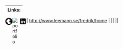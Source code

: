 |Links: |
|-------|
|
<img align="left" alt="website" width="22px" src="https://raw.githubusercontent.com/iconic/open-iconic/master/svg/globe.svg" />
http://www.leemann.se/fredrik/home
|
|<img align="left" alt="portfolio" width="22px" src="https://raw.githubusercontent.com/simple-icons/simple-icons/develop/icons/codesandbox.svg" />|
|<img align="left" alt="linkedin" width="22px" src="https://raw.githubusercontent.com/simple-icons/simple-icons/develop/icons/linkedin.svg" />|
